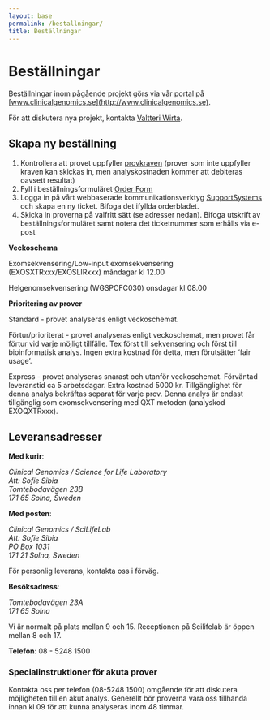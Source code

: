 ```yaml
---
layout: base
permalink: /bestallningar/
title: Beställningar
---
```


# Beställningar
Beställningar inom pågående projekt görs via vår portal på [www.clinicalgenomics.se](http://www.clinicalgenomics.se).

För att diskutera nya projekt, kontakta [Valtteri Wirta](mailto:valtteri.wirta@scilifelab.se).


## Skapa ny beställning
1. Kontrollera att provet uppfyller [provkraven](http://www.clinicalgenomics.se/provkrav/) (prover som inte uppfyller kraven kan skickas in, men analyskostnaden kommer att debiteras oavsett resultat)
2. Fyll i beställningsformuläret [Order Form](https://clinical-scilifelab.supportsystem.com/kb/faq.php?cid=11)
3. Logga in på vårt webbaserade kommunikationsverktyg [SupportSystems](https://clinical-scilifelab.supportsystem.com) och skapa en ny ticket. Bifoga det ifyllda orderbladet.
4. Skicka in proverna på valfritt sätt (se adresser nedan). Bifoga utskrift av beställningsformuläret samt notera det ticketnummer som erhålls via e-post

**Veckoschema**

Exomsekvensering/Low-input exomsekvensering (EXOSXTRxxx/EXOSLIRxxx) måndagar kl 12.00

Helgenomsekvensering (WGSPCFC030) onsdagar kl 08.00

**Prioritering av prover**

Standard - provet analyseras enligt veckoschemat.

Förtur/prioriterat - provet analyseras enligt veckoschemat, men provet får förtur vid varje möjligt tillfälle. Tex först till sekvensering och först till bioinformatisk analys. Ingen extra kostnad för detta, men förutsätter ‘fair usage’.

Express - provet analyseras snarast och utanför veckoschemat. Förväntad leveranstid ca 5 arbetsdagar. Extra kostnad 5000 kr. Tillgänglighet för denna analys bekräftas separat för varje prov. Denna analys är endast tillgänglig som exomsekvensering med QXT metoden (analyskod EXOQXTRxxx).


## Leveransadresser

**Med kurir**:

<address>
	Clinical Genomics / Science for Life Laboratory <br>
	Att: Sofie Sibia <br>
	Tomtebodavägen 23B <br>
	171 65 Solna, Sweden
</address>

**Med posten**:

<address>
	Clinical Genomics / SciLifeLab <br>
	Att: Sofie Sibia <br>
	PO Box 1031 <br>
	171 21 Solna, Sweden
</address>

För personlig leverans, kontakta oss i förväg. 

**Besöksadress**:

<address>
	Tomtebodavägen 23A <br>
	171 65 Solna
</address>

Vi är normalt på plats mellan 9 och 15. Receptionen på Scilifelab är öppen mellan 8 och 17.


**Telefon**: 08 - 5248 1500

### Specialinstruktioner för akuta prover
Kontakta oss per telefon (08-5248 1500) omgående för att diskutera möjligheten till en akut analys. Generellt bör proverna vara oss tillhanda innan kl 09 för att kunna analyseras inom 48 timmar.
